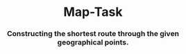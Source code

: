 
<h1 align="center">Map-Task</a> 
<h3 align="center">Constructing the shortest route through the given geographical points.
</h3>